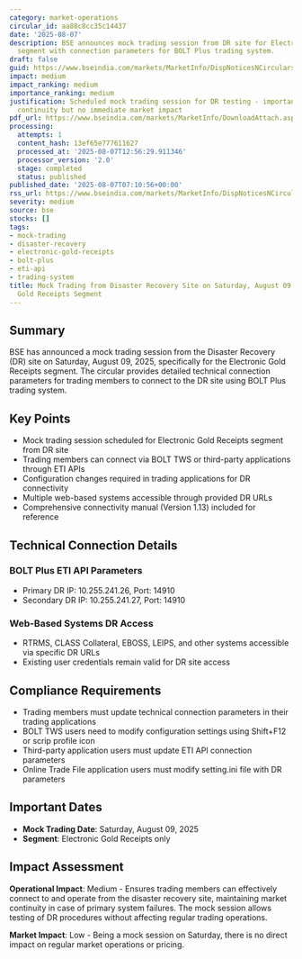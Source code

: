 ```yaml
---
category: market-operations
circular_id: aa88c8cc35c14437
date: '2025-08-07'
description: BSE announces mock trading session from DR site for Electronic Gold Receipts
  segment with connection parameters for BOLT Plus trading system.
draft: false
guid: https://www.bseindia.com/markets/MarketInfo/DispNoticesNCirculars.aspx?Noticeid={9CD090FB-7701-4A11-BD50-A57BD551720D}&noticeno=20250807-4&dt=08/07/2025&icount=4&totcount=37&flag=0
impact: medium
impact_ranking: medium
importance_ranking: medium
justification: Scheduled mock trading session for DR testing - important for operational
  continuity but no immediate market impact
pdf_url: https://www.bseindia.com/markets/MarketInfo/DownloadAttach.aspx?id=20250807-4&attachedId=99e787ca-a2f2-410c-8838-fbd681e90617
processing:
  attempts: 1
  content_hash: 13ef65e777611627
  processed_at: '2025-08-07T12:56:29.911346'
  processor_version: '2.0'
  stage: completed
  status: published
published_date: '2025-08-07T07:10:56+00:00'
rss_url: https://www.bseindia.com/markets/MarketInfo/DispNoticesNCirculars.aspx?Noticeid={9CD090FB-7701-4A11-BD50-A57BD551720D}&noticeno=20250807-4&dt=08/07/2025&icount=4&totcount=37&flag=0
severity: medium
source: bse
stocks: []
tags:
- mock-trading
- disaster-recovery
- electronic-gold-receipts
- bolt-plus
- eti-api
- trading-system
title: Mock Trading from Disaster Recovery Site on Saturday, August 09, 2025 for Electronic
  Gold Receipts Segment
---
```


## Summary

BSE has announced a mock trading session from the Disaster Recovery (DR) site on Saturday, August 09, 2025, specifically for the Electronic Gold Receipts segment. The circular provides detailed technical connection parameters for trading members to connect to the DR site using BOLT Plus trading system.

## Key Points

- Mock trading session scheduled for Electronic Gold Receipts segment from DR site
- Trading members can connect via BOLT TWS or third-party applications through ETI APIs
- Configuration changes required in trading applications for DR connectivity
- Multiple web-based systems accessible through provided DR URLs
- Comprehensive connectivity manual (Version 1.13) included for reference

## Technical Connection Details

### BOLT Plus ETI API Parameters
- Primary DR IP: 10.255.241.26, Port: 14910
- Secondary DR IP: 10.255.241.27, Port: 14910

### Web-Based Systems DR Access
- RTRMS, CLASS Collateral, EBOSS, LEIPS, and other systems accessible via specific DR URLs
- Existing user credentials remain valid for DR site access

## Compliance Requirements

- Trading members must update technical connection parameters in their trading applications
- BOLT TWS users need to modify configuration settings using Shift+F12 or scrip profile icon
- Third-party application users must update ETI API connection parameters
- Online Trade File application users must modify setting.ini file with DR parameters

## Important Dates

- **Mock Trading Date**: Saturday, August 09, 2025
- **Segment**: Electronic Gold Receipts only

## Impact Assessment

**Operational Impact**: Medium - Ensures trading members can effectively connect to and operate from the disaster recovery site, maintaining market continuity in case of primary system failures. The mock session allows testing of DR procedures without affecting regular trading operations.

**Market Impact**: Low - Being a mock session on Saturday, there is no direct impact on regular market operations or pricing.